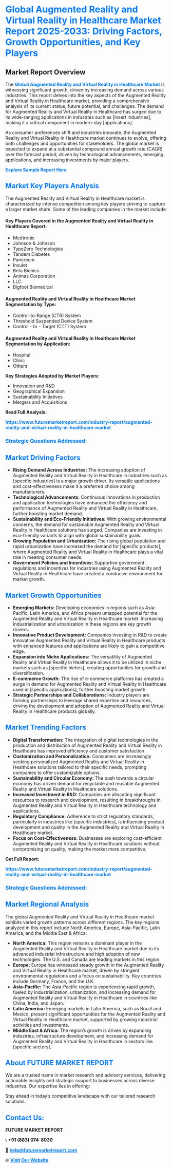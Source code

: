 <h1 style="color: #007BFF;">Global Augmented Reality and Virtual Reality in Healthcare Market Report 2025-2033: Driving Factors, Growth Opportunities, and Key Players</h1>

<section id="overview">
<h2>Market Report Overview</h2>
<p>The <a href="https://www.futuremarketreport.com/industry-report/augmented-reality-and-virtual-reality-in-healthcare-market" style="color: #007BFF; text-decoration: none;"><strong>Global Augmented Reality and Virtual Reality in Healthcare Market</strong></a> is witnessing significant growth, driven by increasing demand across various industries. This report delves into the key aspects of the Augmented Reality and Virtual Reality in Healthcare market, providing a comprehensive analysis of its current status, future potential, and challenges. The demand for Augmented Reality and Virtual Reality in Healthcare has surged due to its wide-ranging applications in industries such as [insert industries], making it a critical component in modern-day [applications].</p>
<p>As consumer preferences shift and industries innovate, the Augmented Reality and Virtual Reality in Healthcare market continues to evolve, offering both challenges and opportunities for stakeholders. The global market is expected to expand at a substantial compound annual growth rate (CAGR) over the forecast period, driven by technological advancements, emerging applications, and increasing investments by major players.</p>
</section>

<section id="overview">
<p><a href="https://www.futuremarketreport.com/request-sample/reportId=35857" style="color: #007BFF; text-decoration: none;"><strong>Explore Sample Report Here</strong></a></p>
</section>

<section id="key-players">
<h2 style="color: #007BFF;">Market Key Players Analysis</h2>
<p>The Augmented Reality and Virtual Reality in Healthcare market is characterized by intense competition among key players striving to capture a larger market share. Some of the leading companies in the market include:</p>
<h4>Key Players Covered in the Augmented Reality and Virtual Reality in Healthcare Report:</h4>
<ul><li>Medtronic</li><li>Johnson &amp; Johnson</li><li>TypeZero Technologies</li><li>Tandem Diabetes</li><li>Pancreum</li><li>Insulet</li><li>Beta Bionics</li><li>Animas Corporation</li><li>LLC</li><li>Bigfoot Biomedical</li></ul>
<h4>Augmented Reality and Virtual Reality in Healthcare Market Segmentation by Type:</h4>
<ul><li>Control-to-Range (CTR) System</li><li>Threshold Suspended Device System</li><li>Control - to - Target (CTT) System</li></ul>

<h4>Augmented Reality and Virtual Reality in Healthcare Market Segmentation by Application:</h4>
<ul><li>Hospital</li><li>Clinic</li><li>Others</li></ul>
<p><strong>Key Strategies Adopted by Market Players:</strong></p>
<ul>
<li>Innovation and R&D</li>
<li>Geographical Expansion</li>
<li>Sustainability Initiatives</li>
<li>Mergers and Acquisitions</li>
</ul>
</section>

<section>
<p><strong>Read Full Analysis: </strong></p><a href="https://www.futuremarketreport.com/industry-report/augmented-reality-and-virtual-reality-in-healthcare-market" style="color: #007BFF; text-decoration: none;"><strong>https://www.futuremarketreport.com/industry-report/augmented-reality-and-virtual-reality-in-healthcare-market</strong></a>
<h3 style="color: #007BFF;">Strategic Questions Addressed:</h3>
</section>

<section id="driving-factors">
<h2 style="color: #007BFF;">Market Driving Factors</h2>
<ul>
<li><strong>Rising Demand Across Industries:</strong> The increasing adoption of Augmented Reality and Virtual Reality in Healthcare in industries such as [specific industries] is a major growth driver. Its versatile applications and cost-effectiveness make it a preferred choice among manufacturers.</li>
<li><strong>Technological Advancements:</strong> Continuous innovations in production and application technologies have enhanced the efficiency and performance of Augmented Reality and Virtual Reality in Healthcare, further boosting market demand.</li>
<li><strong>Sustainability and Eco-Friendly Initiatives:</strong> With growing environmental concerns, the demand for sustainable Augmented Reality and Virtual Reality in Healthcare solutions has surged. Companies are investing in eco-friendly variants to align with global sustainability goals.</li>
<li><strong>Growing Population and Urbanization:</strong> The rising global population and rapid urbanization have increased the demand for [specific products], where Augmented Reality and Virtual Reality in Healthcare plays a vital role in meeting consumer needs.</li>
<li><strong>Government Policies and Incentives:</strong> Supportive government regulations and incentives for industries using Augmented Reality and Virtual Reality in Healthcare have created a conducive environment for market growth.</li>
</ul>
</section>

<section id="growth-opportunities">
<h2 style="color: #007BFF;">Market Growth Opportunities</h2>
<ul>
<li><strong>Emerging Markets:</strong> Developing economies in regions such as Asia-Pacific, Latin America, and Africa present untapped potential for the Augmented Reality and Virtual Reality in Healthcare market. Increasing industrialization and urbanization in these regions are key growth drivers.</li>
<li><strong>Innovative Product Development:</strong> Companies investing in R&D to create innovative Augmented Reality and Virtual Reality in Healthcare products with enhanced features and applications are likely to gain a competitive edge.</li>
<li><strong>Expansion into Niche Applications:</strong> The versatility of Augmented Reality and Virtual Reality in Healthcare allows it to be utilized in niche markets such as [specific niches], creating opportunities for growth and diversification.</li>
<li><strong>E-commerce Growth:</strong> The rise of e-commerce platforms has created a surge in demand for Augmented Reality and Virtual Reality in Healthcare used in [specific applications], further boosting market growth.</li>
<li><strong>Strategic Partnerships and Collaborations:</strong> Industry players are forming partnerships to leverage shared expertise and resources, driving the development and adoption of Augmented Reality and Virtual Reality in Healthcare products globally.</li>
</ul>
</section>

<section id="trending-factors">
<h2 style="color: #007BFF;">Market Trending Factors</h2>
<ul>
<li><strong>Digital Transformation:</strong> The integration of digital technologies in the production and distribution of Augmented Reality and Virtual Reality in Healthcare has improved efficiency and customer satisfaction.</li>
<li><strong>Customization and Personalization:</strong> Consumers are increasingly seeking personalized Augmented Reality and Virtual Reality in Healthcare solutions tailored to their specific needs, prompting companies to offer customizable options.</li>
<li><strong>Sustainability and Circular Economy:</strong> The push towards a circular economy has driven demand for recyclable and reusable Augmented Reality and Virtual Reality in Healthcare solutions.</li>
<li><strong>Increased Investment in R&D:</strong> Companies are allocating significant resources to research and development, resulting in breakthroughs in Augmented Reality and Virtual Reality in Healthcare technology and applications.</li>
<li><strong>Regulatory Compliance:</strong> Adherence to strict regulatory standards, particularly in industries like [specific industries], is influencing product development and quality in the Augmented Reality and Virtual Reality in Healthcare market.</li>
<li><strong>Focus on Cost-Effectiveness:</strong> Businesses are exploring cost-efficient Augmented Reality and Virtual Reality in Healthcare solutions without compromising on quality, making the market more competitive.</li>
</ul>
</section>

<section>
<p><strong>Get Full Report: </strong></p><a href="https://www.futuremarketreport.com/industry-report/augmented-reality-and-virtual-reality-in-healthcare-market" style="color: #007BFF; text-decoration: none;"><strong>https://www.futuremarketreport.com/industry-report/augmented-reality-and-virtual-reality-in-healthcare-market</strong></a>
<h3 style="color: #007BFF;">Strategic Questions Addressed:</h3>
</section>


<section id="regional-analysis">
<h2 style="color: #007BFF;">Market Regional Analysis</h2>
<p>The global Augmented Reality and Virtual Reality in Healthcare market exhibits varied growth patterns across different regions. The key regions analyzed in this report include North America, Europe, Asia-Pacific, Latin America, and the Middle East & Africa:</p>
<ul>
<li><strong>North America:</strong> This region remains a dominant player in the Augmented Reality and Virtual Reality in Healthcare market due to its advanced industrial infrastructure and high adoption of new technologies. The U.S. and Canada are leading markets in this region.</li>
<li><strong>Europe:</strong> Europe has witnessed steady growth in the Augmented Reality and Virtual Reality in Healthcare market, driven by stringent environmental regulations and a focus on sustainability. Key countries include Germany, France, and the U.K.</li>
<li><strong>Asia-Pacific:</strong> The Asia-Pacific region is experiencing rapid growth, fueled by industrialization, urbanization, and increasing demand for Augmented Reality and Virtual Reality in Healthcare in countries like China, India, and Japan.</li>
<li><strong>Latin America:</strong> Emerging markets in Latin America, such as Brazil and Mexico, present significant opportunities for the Augmented Reality and Virtual Reality in Healthcare market, supported by growing industrial activities and investments.</li>
<li><strong>Middle East & Africa:</strong> The region’s growth is driven by expanding industries, infrastructure development, and increasing demand for Augmented Reality and Virtual Reality in Healthcare in sectors like [specific sectors].</li>
</ul>
</section>

<footer>
<h2 style="color: #007BFF;">About FUTURE MARKET REPORT</h2>
<p>We are a trusted name in market research and advisory services, delivering actionable insights and strategic support to businesses across diverse industries. Our expertise lies in offering:</p>

<p>Stay ahead in today’s competitive landscape with our tailored research solutions.</p>

<h2 style="color: #007BFF;">Contact Us:</h2>
<p><strong>FUTURE MARKET REPORT</strong></p>
<p>📞 <strong>+91 (883) 074-8030</strong></p>
<p>📧 <strong><a href="mailto:help@futuremarketreport.com" style="color: #007BFF;">help@futuremarketreport.com</a></strong></p>
<p>🌐 <strong><a href="https://www.futuremarketreport.com/" style="color: #007BFF;">Visit Our Website</a></strong></p>
</footer>